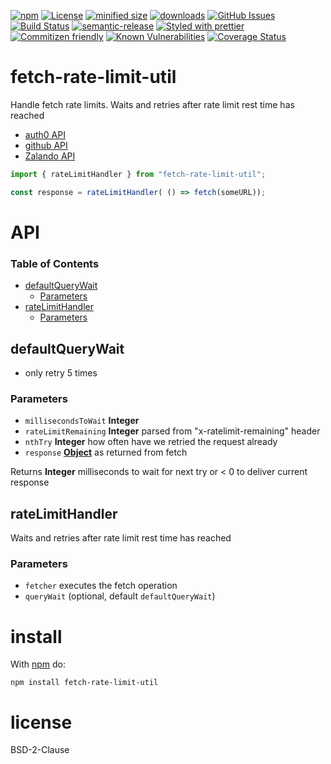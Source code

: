 [![npm](https://img.shields.io/npm/v/fetch-rate-limit-util.svg)](https://www.npmjs.com/package/fetch-rate-limit-util)
[![License](https://img.shields.io/badge/License-BSD%203--Clause-blue.svg)](https://opensource.org/licenses/BSD-3-Clause)
[![minified size](https://badgen.net/bundlephobia/min/fetch-rate-limit-util)](https://bundlephobia.com/result?p=fetch-rate-limit-util)
[![downloads](http://img.shields.io/npm/dm/fetch-rate-limit-util.svg?style=flat-square)](https://npmjs.org/package/fetch-rate-limit-util)
[![GitHub Issues](https://img.shields.io/github/issues/arlac77/fetch-rate-limit-util.svg?style=flat-square)](https://github.com/arlac77/fetch-rate-limit-util/issues)
[![Build Status](https://travis-ci.com/arlac77/fetch-rate-limit-util.svg?branch=master)](https://travis-ci.com/arlac77/fetch-rate-limit-util)
[![semantic-release](https://img.shields.io/badge/%20%20%F0%9F%93%A6%F0%9F%9A%80-semantic--release-e10079.svg)](https://github.com/arlac77/fetch-rate-limit-util.git)
[![Styled with prettier](https://img.shields.io/badge/styled_with-prettier-ff69b4.svg)](https://github.com/prettier/prettier)
[![Commitizen friendly](https://img.shields.io/badge/commitizen-friendly-brightgreen.svg)](http://commitizen.github.io/cz-cli/)
[![Known Vulnerabilities](https://snyk.io/test/github/arlac77/fetch-rate-limit-util/badge.svg)](https://snyk.io/test/github/arlac77/fetch-rate-limit-util)
[![Coverage Status](https://coveralls.io/repos/arlac77/fetch-rate-limit-util/badge.svg)](https://coveralls.io/r/arlac77/fetch-rate-limit-util)

# fetch-rate-limit-util

Handle fetch rate limits.
Waits and retries after rate limit rest time has reached

-   [auth0 API](https://auth0.com/docs/policies/rate-limit-policy)
-   [github API](https://developer.github.com/v3/#rate-limiting)
-   [Zalando API](https://opensource.zalando.com/restful-api-guidelines/#153)

```js
import { rateLimitHandler } from "fetch-rate-limit-util";

const response = rateLimitHandler( () => fetch(someURL));
```

# API

<!-- Generated by documentation.js. Update this documentation by updating the source code. -->

### Table of Contents

-   [defaultQueryWait](#defaultquerywait)
    -   [Parameters](#parameters)
-   [rateLimitHandler](#ratelimithandler)
    -   [Parameters](#parameters-1)

## defaultQueryWait

-   only retry 5 times

### Parameters

-   `millisecondsToWait` **Integer** 
-   `rateLimitRemaining` **Integer** parsed from "x-ratelimit-remaining" header
-   `nthTry` **Integer** how often have we retried the request already
-   `response` **[Object](https://developer.mozilla.org/docs/Web/JavaScript/Reference/Global_Objects/Object)** as returned from fetch

Returns **Integer** milliseconds to wait for next try or &lt; 0 to deliver current response

## rateLimitHandler

Waits and retries after rate limit rest time has reached

### Parameters

-   `fetcher`  executes the fetch operation
-   `queryWait`   (optional, default `defaultQueryWait`)

# install

With [npm](http://npmjs.org) do:

```shell
npm install fetch-rate-limit-util
```

# license

BSD-2-Clause
